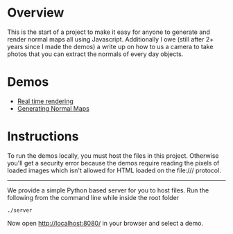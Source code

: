 Overview
=============

This is the start of a project to make it easy for anyone to generate and render normal maps all using Javascript. Additionally I owe (still after 2+ years since I made the demos) a write up on how to us a camera to take photos that you can extract the normals of every day objects.

Demos
==================

  - [Real time rendering](http://francoislaberge.com/labs/normal_mapping/me/)
  - [Generating Normal Maps](http://francoislaberge.github.io/normalizer/)
  

Instructions
=============

To run the demos locally, you must host the files in this project. Otherwise you'll get a security error because the demos require reading the pixels of loaded images which isn't allowed for HTML loaded on the file:/// protocol.

-------------
We provide a simple Python based server for you to host files. Run the following from the command line while inside the root folder
    
    ./server
    
Now open [http://localhost:8080/](http://localhost:8080/) in your browser and select a demo.
